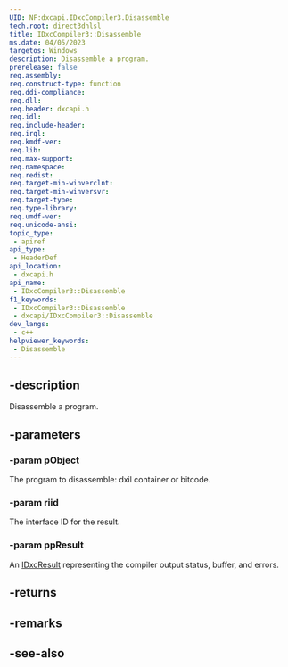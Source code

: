 ```yaml
---
UID: NF:dxcapi.IDxcCompiler3.Disassemble
tech.root: direct3dhlsl
title: IDxcCompiler3::Disassemble
ms.date: 04/05/2023
targetos: Windows
description: Disassemble a program.
prerelease: false
req.assembly: 
req.construct-type: function
req.ddi-compliance: 
req.dll: 
req.header: dxcapi.h
req.idl: 
req.include-header: 
req.irql: 
req.kmdf-ver: 
req.lib: 
req.max-support: 
req.namespace: 
req.redist: 
req.target-min-winverclnt: 
req.target-min-winversvr: 
req.target-type: 
req.type-library: 
req.umdf-ver: 
req.unicode-ansi: 
topic_type:
 - apiref
api_type:
 - HeaderDef
api_location:
 - dxcapi.h
api_name:
 - IDxcCompiler3::Disassemble
f1_keywords:
 - IDxcCompiler3::Disassemble
 - dxcapi/IDxcCompiler3::Disassemble
dev_langs:
 - c++
helpviewer_keywords:
 - Disassemble
---
```


## -description

Disassemble a program.

## -parameters

### -param pObject

The program to disassemble: dxil container or bitcode.

### -param riid

The interface ID for the result.

### -param ppResult

An [IDxcResult](./ns-dxcapi-idxcresult) representing the compiler output status, buffer, and errors.

## -returns

## -remarks

## -see-also
